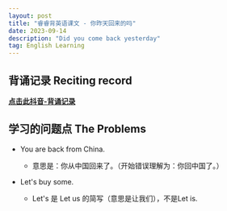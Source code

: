```yaml
---
layout: post
title: "睿睿背英语课文 - 你昨天回来的吗"
date: 2023-09-14 
description: "Did you come back yesterday"
tag: English Learning
---   
```


## 背诵记录 Reciting record

<a href="https://v.douyin.com/iemVs4My/"><b>点击此抖音-背诵记录</b></a>


## 学习的问题点 The Problems 
- You are back from China.
   - 意思是：你从中国回来了。（开始错误理解为：你回中国了。）

- Let's buy some.
   - Let's 是 Let us 的简写（意思是让我们），不是Let is.
    
    



